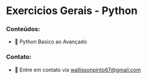# Exercicios Gerais - Python
### Conteúdos:
- 📝 Python Basico ao Avançado
### Contato:
- 📧 Entre em contato via wallissonpinto67@gmail.com
